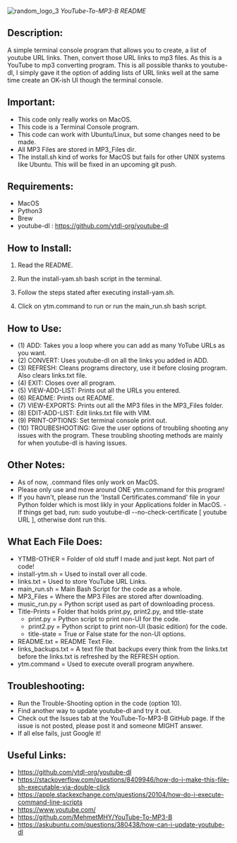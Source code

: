 ![random_logo_3](https://user-images.githubusercontent.com/15916367/62779992-59d18780-babd-11e9-82b4-1e836abc8c8b.png)
*YouTube-To-MP3-B README* 

## Description:
A simple terminal console program that allows you to create, a list of youtube URL links. Then, convert those URL links to mp3 files. As this is a YouTube to mp3 converting program. This is all possible thanks to youtube-dl, I simply gave it the option of adding lists of URL links well at the same time create an OK-ish UI though the terminal console.

## Important:
- This code only really works on MacOS.
- This code is a Terminal Console program.
- This code can work with Ubuntu/Linux, but some changes need to be made.
- All MP3 Files are stored in MP3_Files dir.
- The install.sh kind of works for MacOS but fails for other UNIX systems like Ubuntu. This will be fixed in an upcoming git push.

## Requirements:
- MacOS
- Python3
- Brew
- youtube-dl  :  https://github.com/ytdl-org/youtube-dl

## How to Install:
1) Read the README.

2) Run the install-yam.sh bash script in the terminal.

3) Follow the steps stated after executing install-yam.sh.

4) Click on ytm.command to run or run the main_run.sh bash script.

## How to Use:
- (1)  ADD:           Takes you a loop where you can add as many YoTube URLs as you want.
- (2)  CONVERT:       Uses youtube-dl on all the links you added in ADD.
- (3)  REFRESH:       Cleans programs directory, use it before closing program. Also clears links.txt file.
- (4)  EXIT:          Closes over all program.
- (5)  VIEW-ADD-LIST: Prints out all the URLs you entered.
- (6)  README:        Prints out README.
- (7)  VIEW-EXPORTS:  Prints out all the MP3 files in the MP3_Files folder.
- (8)  EDIT-ADD-LIST: Edit links.txt file with VIM.
- (9)  PRINT-OPTIONS: Set terminal console print out.
- (10) TROUBESHOOTING: Give the user options of troubling shooting any issues with the program. These troubling shooting methods are mainly for when youtube-dl is having issues.

## Other Notes:
- As of now, .command files only work on MacOS.
- Please only use and move around ONE ytm.command for this program!
- If you havn't, please run the 'Install Certificates.command' file in your Python folder which is most likly in your Applications folder in MacOS.
-If things get bad, run: sudo youtube-dl --no-check-certificate [ youtube URL ], otherwise dont run this.

## What Each File Does:
- YTMB-OTHER        = Folder of old stuff I made and just kept. Not part of code!
- install-ytm.sh    = Used to install over all code.
- links.txt         = Used to store YouTube URL Links.
- main_run.sh       = Main Bash Script for the code as a whole.
- MP3_Files         = Where the MP3 Files are stored after downloading.
- music_run.py      = Python script used as part of downloading process.
- Title-Prints      = Folder that holds print.py, print2.py, and title-state
   - print.py          = Python script to print non-UI for the code.
   - print2.py         = Python script to print non-UI (basic edition) for the code.
   - title-state     = True or False state for the non-UI options.
- README.txt        = README Text File.
- links_backups.txt = A text file that backups every think from the links.txt before the links.txt is refreshed by the REFRESH option.
- ytm.command	   = Used to execute overall program anywhere.

## Troubleshooting:
- Run the Trouble-Shooting option in the code (option 10).
- Find another way to update youtube-dl and try it out.
- Check out the Issues tab at the YouTube-To-MP3-B GitHub page. If the issue is not posted, please post it and someone MIGHT answer.
- If all else fails, just Google it!

## Useful Links:
- https://github.com/ytdl-org/youtube-dl
- https://stackoverflow.com/questions/8409946/how-do-i-make-this-file-sh-executable-via-double-click
- https://apple.stackexchange.com/questions/20104/how-do-i-execute-command-line-scripts
- https://www.youtube.com/
- https://github.com/MehmetMHY/YouTube-To-MP3-B
- https://askubuntu.com/questions/380438/how-can-i-update-youtube-dl
